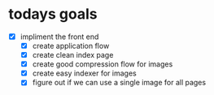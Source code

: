 # todays goals

- [x] impliment the front end
  - [x] create application flow
  - [x] create clean index page
  - [x] create good compression flow for images
  - [x] create easy indexer for images
  - [x] figure out if we can use a single image for all pages
